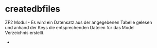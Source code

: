 # createdbfiles
ZF2 Modul - Es wird ein Datensatz aus der angegebenen Tabelle gelesen und anhand der Keys die entsprechenden Dateien für das Model Verzeichnis erstellt.

- 
